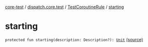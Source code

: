 [core-test](../../index.md) / [dispatch.core.test](../index.md) / [TestCoroutineRule](index.md) / [starting](./starting.md)

# starting

`protected fun starting(description: Description?): `[`Unit`](https://kotlinlang.org/api/latest/jvm/stdlib/kotlin/-unit/index.html) [(source)](https://github.com/RBusarow/Dispatch/tree/master/core-test/src/main/java/dispatch/core/test/TestCoroutineRule.kt#L72)